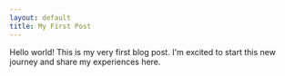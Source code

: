 ```yaml
---
layout: default
title: My First Post
---
```


Hello world! This is my very first blog post. I'm excited to start this new journey and share my experiences here.